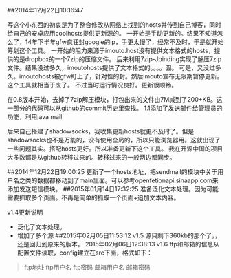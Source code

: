 ##2014年12月22日10:16:47

写这个小东西的初衷是为了整合修改从网络上找到的hosts并传到自己博客，同时给自己的安卓应用coolhosts提供更新源的。
一开始是手动更新的。结果不知道怎么了，14年下半年gfw疯狂封google的ip，手更太慢了，经常不及时，于是就开始筹划这个工具。
一开始的阻力来源于imouto.host没有提供文本格式的hosts，提供的是dropbox的一个7zip的压缩文件。
后来利用7zip-Jbinding实现了解压7zip文件。结果没过多久，imoutohosts提供了文本格式的。。。。囧。
可是，又没过多久。imoutohosts被gfw盯上了，针对性的封。然后imouto宣布无限期暂停更新。
这个工具就相当于废了。
不过当时运行情况良好。更新很顺畅。


在0.8版本开始，去掉了7zip解压模块，打包出来的文件由7M减到了200+KB。这一部分的代码可以从github的commit历史里查找。
1.1添加了发送邮件给管理员的功能，利用java mail

后来自己搭建了shadowsocks，我收集更新hosts就更不及时了。但是shadowsocks也不是万能的，没有使用全局的，所以只能浏览器用。这就出现了一些问题其实。搭配hosts更好。所以准备更新下这个工具。
我在开源中国的项目大多数都是从github转移过来的。转移过来的一般两边都同步。

##2014年12月22日19:00:25
更新了一个hosts地址，把sendmail的模块中关于用户名之类的数据都移动到了main里面。可以参考openfetionapi.sinaapp.com来添加发送短信模块。
##2015年01月14日17:32:25
准备泛化文本处理。因为可能需要抓取多个页面。不再是简单的抓取一个页面+追加文本内容。

v1.4更新说明

+ 泛化了文本处理。
+ 增加了多个源
##2015年02月05日11:53:12
v1.5
源只剩下360kb的那个了，，还是回归到原来的版本。
2015年02月06日12:38:13
v1.6
ftp和邮箱的信息从配置文件读取，config建立在src下面，格式如下：
>ftp地址
ftp用户名
ftp密码
邮箱用户名
邮箱密码